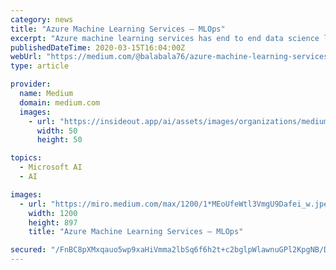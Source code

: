 ```yaml
---
category: news
title: "Azure Machine Learning Services — MLOps"
excerpt: "Azure machine learning services has end to end data science lifecycle process. Which means we can develop the model and then package it up for production. Then we can create model file and deploy ..."
publishedDateTime: 2020-03-15T16:04:00Z
webUrl: "https://medium.com/@balabala76/azure-machine-learning-services-mlops-c0fde346a8ff"
type: article

provider:
  name: Medium
  domain: medium.com
  images:
    - url: "https://insideout.app/ai/assets/images/organizations/medium.com-50x50.jpg"
      width: 50
      height: 50

topics:
  - Microsoft AI
  - AI

images:
  - url: "https://miro.medium.com/max/1200/1*MEoUfeWtl3VmgU9Dafei_w.jpeg"
    width: 1200
    height: 897
    title: "Azure Machine Learning Services — MLOps"

secured: "/FnBC8pXMxqauo5wp9xaHiVmma2lbSq6f6h2t+c2bglpWlawnuGPl2KpgNB/DM+PDI24CGyGIBzdmh6dmelu9gU6a5EbPdXNWnyrNuQ8HJ7d55x8qdZmzwww7xMU/7OlidmaE60laQ4rzZZ0bpNZcfs46CbaisGK1M/olVOMi1bk/Ba8LoO1tKwEWpIQDUgeCbRwfU+7bYjfy5HGcAVLQKkg8jeaDL0MFWpr2MN09HGG1bU2W9Xxo0TtvBj1m21ZkibEAw/bp3uVLcLsOv+xoEuGZaH5TBJnCOQimi915bXCOr077JVKP+2IVjm5YH9L;vaVua5hlybxb7txG5HsN7A=="
---
```


